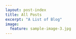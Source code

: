 ```yaml
---
layout: post-index
title: All Posts
excerpt: "A List of Blog"
image:
  feature: sample-image-3.jpg
---
```


